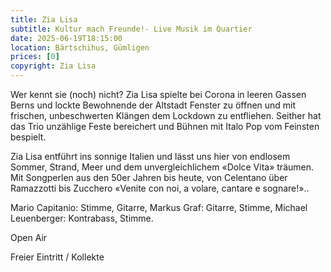 ```yaml
---
title: Zia Lisa
subtitle: Kultur mach Freunde!- Live Musik im Quartier
date: 2025-06-19T18:15:00
location: Bärtschihus, Gümligen
prices: [0]
copyright: Zia Lisa
---
```


Wer kennt sie (noch) nicht? Zia Lisa spielte bei Corona in leeren Gassen Berns und lockte Bewohnende der Altstadt Fenster zu öffnen und mit frischen, unbeschwerten Klängen dem Lockdown zu entfliehen. Seither hat das Trio unzählige Feste bereichert und Bühnen mit Italo Pop vom Feinsten bespielt.

Zia Lisa entführt ins sonnige Italien und lässt uns hier von endlosem Sommer, Strand, Meer und dem unvergleichlichem
«Dolce Vita» träumen. Mit Songperlen aus den 50er Jahren bis heute, von Celentano über Ramazzotti bis Zucchero «Venite con noi, a volare, cantare e sognare!»..

Mario Capitanio: Stimme, Gitarre, Markus Graf: Gitarre, Stimme, Michael Leuenberger: Kontrabass, Stimme.

Open Air

Freier Eintritt / Kollekte
